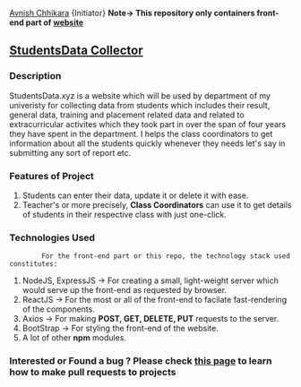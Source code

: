 [Avnish Chhikara](https://github.com/avchhikara) {Initiator}
**Note-> This repository only containers front-end part of [website](https://studentsdata.xyz)**

## [StudentsData Collector](https://studentsdata.xyz)

### Description

StudentsData.xyz is a website which will be used by department of my univeristy for collecting data from students which includes their result, general data, training and placement related data and related to extracurricular activites which they took part in over the span of four years they have spent in the department.
I helps the class coordinators to get information about all the students quickly whenever they needs let's say in submitting any sort of report etc.

### Features of Project

1.  Students can enter their data, update it or delete it with ease.
2.  Teacher's or more precisely, **Class Coordinators** can use it to get details of students in their respective class with just one-click.

### Technologies Used

    		For the front-end part or this repo, the technology stack used constitutes:

1.  NodeJS, ExpressJS -> For creating a small, light-weight server which would serve up the front-end as requested by browser.
2.  ReactJS -> For the most or all of the front-end to facilate fast-rendering of the components.
3.  Axios -> For making **POST, GET, DELETE, PUT** requests to the server.
4.  BootStrap -> For styling the front-end of the website.
5.  A lot of other **npm** modules.

### Interested or Found a bug ? Please check [this page](https://yangsu.github.io/pull-request-tutorial/) to learn how to make pull requests to projects
